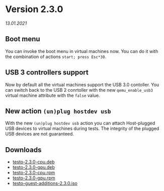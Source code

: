 # Version 2.3.0
*13.01.2021*

## Boot menu

You can invoke the boot menu in virtual machines now. You can do it with the combination of actions `start; press Esc*30`.

## USB 3 controllers support

Now by default all the virtual machines support the USB 3.0 contoller. You can switch back to the USB 2 conrtoller with the new `qemu_enable_usb3` virtual machine attribute with the `false` value.

## New action `(un)plug hostdev usb`

With the new `(un)plug hostdev usb` action you can attach Host-plugged USB devices to virtual machines during tests. The integrity of the plugged USB devices are not guaranteed.

## Downloads

- [testo-2.3.0-cpu.deb](https://testo-lang.ru/storage/dist/v2.3.0/testo-2.3.0-cpu.deb)
- [testo-2.3.0-gpu.deb](https://testo-lang.ru/storage/dist/v2.3.0/testo-2.3.0-gpu.deb)
- [testo-2.3.0-cpu.rpm](https://testo-lang.ru/storage/dist/v2.3.0/testo-2.3.0-cpu.rpm)
- [testo-2.3.0-gpu.rpm](https://testo-lang.ru/storage/dist/v2.3.0/testo-2.3.0-gpu.rpm)
- [testo-guest-additions-2.3.0.iso](https://testo-lang.ru/storage/dist/v2.3.0/testo-guest-additions-2.3.0.iso)
